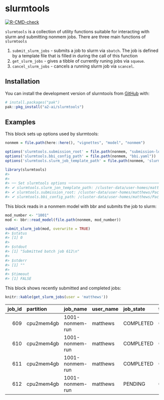 
<!-- README.md is generated from README.Rmd. Please edit that file -->

# slurmtools

<!-- badges: start -->

[![R-CMD-check](https://github.com/A2-ai/slurmtools/actions/workflows/RunChecks.yaml/badge.svg)](https://github.com/A2-ai/slurmtools/actions/workflows/RunChecks.yaml)
<!-- badges: end -->

`slurmtools` is a collection of utility functions suitable for
interacting with slurm and submitting nonmem jobs. There are three main
functions of `slurmtools`

1.  `submit_slurm_jobs` - submits a job to slurm via `sbatch`. The job
    is defined by a template file that is filled in during the call of
    this function
2.  `get_slurm_jobs` - gives a tibble of currently runing jobs via
    `squeue`.
3.  `cancel_slurm_jobs` - cancels a running slurm job via `scancel`.

## Installation

You can install the development version of slurmtools from
[GitHub](https://github.com/) with:

``` r
# install.packages("pak")
pak::pkg_install("a2-ai/slurmtools")
```

## Examples

This block sets up options used by slurmtools:

``` r
nonmem = file.path(here::here(), "vignettes", "model", "nonmem")

options('slurmtools.submission_root' = file.path(nonmem, "submission-log"))
options('slurmtools.bbi_config_path' = file.path(nonmem, "bbi.yaml"))
options('slurmtools.slurm_job_template_path' = file.path(nonmem, 'slurm-job-bbi.tmpl'))

library(slurmtools)
#> 
#> 
#> ── Set slurmtools options ──────────────────────────────────────────────────────
#> ✔ slurmtools.slurm_jon_template_path: /cluster-data/user-homes/matthews/Packages/slurmtools/vignettes/model/nonmem/slurm-job-bbi.tmpl
#> ✔ slurmtools.submission_root: /cluster-data/user-homes/matthews/Packages/slurmtools/vignettes/model/nonmem/submission-log
#> ✔ slurmtools.bbi_config_path: /cluster-data/user-homes/matthews/Packages/slurmtools/vignettes/model/nonmem/bbi.yaml
```

This block reads in a nonmem model with bbr and submits the job to
slurm:

``` r
mod_number <- "1001"
mod <- bbr::read_model(file.path(nonmem, mod_number))

submit_slurm_job(mod, overwrite = TRUE)
#> $status
#> [1] 0
#> 
#> $stdout
#> [1] "Submitted batch job 612\n"
#> 
#> $stderr
#> [1] ""
#> 
#> $timeout
#> [1] FALSE
```

This block shows recently submitted and completed jobs:

``` r
knitr::kable(get_slurm_jobs(user = 'matthews'))
```

| job_id | partition | job_name | user_name | job_state | time | cpus | standard_input | standard_output | submit_time | start_time | end_time | current_working_directory |
|---:|:---|:---|:---|:---|:---|---:|:---|:---|:---|:---|:---|:---|
| 609 | cpu2mem4gb | 1001-nonmem-run | matthews | COMPLETED | 00:00:14 | 1 | /dev/null | /cluster-data/user-homes/matthews/Packages/slurmtools/vignettes/model/nonmem/submission-log/slurm-609.out | 2024-11-26 13:51:15 | 2024-11-26 13:51:15 | 2024-11-26 13:51:29 | /cluster-data/user-homes/matthews/Packages/slurmtools/vignettes/model/nonmem/submission-log |
| 610 | cpu2mem4gb | 1001-nonmem-run | matthews | COMPLETED | 00:00:14 | 1 | /dev/null | /cluster-data/user-homes/matthews/Packages/slurmtools/vignettes/model/nonmem/submission-log/slurm-610.out | 2024-11-26 13:52:17 | 2024-11-26 13:52:17 | 2024-11-26 13:52:31 | /cluster-data/user-homes/matthews/Packages/slurmtools/vignettes/model/nonmem/submission-log |
| 611 | cpu2mem4gb | 1001-nonmem-run | matthews | COMPLETED | 00:00:15 | 1 | /dev/null | /cluster-data/user-homes/matthews/Packages/slurmtools/vignettes/model/nonmem/submission-log/slurm-611.out | 2024-11-26 13:52:40 | 2024-11-26 13:52:40 | 2024-11-26 13:52:55 | /cluster-data/user-homes/matthews/Packages/slurmtools/vignettes/model/nonmem/submission-log |
| 612 | cpu2mem4gb | 1001-nonmem-run | matthews | PENDING | 00:00:00 | 1 | /dev/null | /cluster-data/user-homes/matthews/Packages/slurmtools/vignettes/model/nonmem/submission-log/slurm-612.out | 2024-11-26 13:54:48 | 1970-01-01 00:00:00 | 1970-01-01 00:00:00 | /cluster-data/user-homes/matthews/Packages/slurmtools/vignettes/model/nonmem/submission-log |
